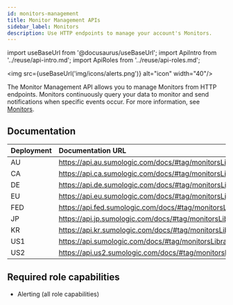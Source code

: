 ```yaml
---
id: monitors-management
title: Monitor Management APIs
sidebar_label: Monitors
description: Use HTTP endpoints to manage your account's Monitors.
---
```


import useBaseUrl from '@docusaurus/useBaseUrl';
import ApiIntro from '../reuse/api-intro.md';
import ApiRoles from '../reuse/api-roles.md';

<img src={useBaseUrl('img/icons/alerts.png')} alt="icon" width="40"/>

The Monitor Management API allows you to manage Monitors from HTTP endpoints. Monitors continuously query your data to monitor and send notifications when specific events occur. For more information, see [Monitors](/docs/alerts/monitors/).

## Documentation

<ApiIntro/>

| Deployment | Documentation URL                                                 |
|:------------|:-------------------------------------------------------------------|
| AU         | https://api.au.sumologic.com/docs/#tag/monitorsLibraryManagement  |
| CA         | https://api.ca.sumologic.com/docs/#tag/monitorsLibraryManagement  |
| DE         | https://api.de.sumologic.com/docs/#tag/monitorsLibraryManagement  |
| EU         | https://api.eu.sumologic.com/docs/#tag/monitorsLibraryManagement  |
| FED        | https://api.fed.sumologic.com/docs/#tag/monitorsLibraryManagement |
| JP         | https://api.jp.sumologic.com/docs/#tag/monitorsLibraryManagement  |
| KR         | https://api.kr.sumologic.com/docs/#tag/monitorsLibraryManagement  |
| US1        | https://api.sumologic.com/docs/#tag/monitorsLibraryManagement     |
| US2        | https://api.us2.sumologic.com/docs/#tag/monitorsLibraryManagement |

## Required role capabilities

<ApiRoles/>

* Alerting (all role capabilities)
